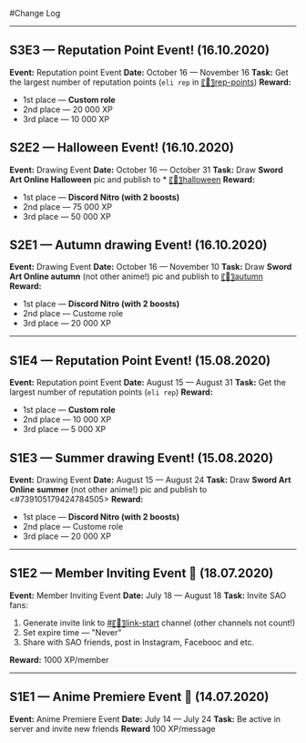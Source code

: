 #Change Log

---

## S3E3 — Reputation Point Event! (16.10.2020)

**Event:** Reputation point Event
**Date:** October 16 — November 16
**Task:** Get the largest number of reputation points (`eli rep` in [〖📮〗rep-points](`<#766635332421681194>`))
**Reward:**

- 1st place — **Custom role**
- 2nd place — 20 000 XP
- 3rd place — 10 000 XP

## S2E2 — Halloween Event! (16.10.2020)

**Event:** Drawing Event
**Date:** October 16 — October 31
**Task:** Draw **Sword Art Online Halloween** pic and publish to \* [〖🎃〗halloween](`<#764917567063851008>`)
**Reward:**

- 1st place — **Discord Nitro (with 2 boosts)**
- 2nd place — 75 000 XP
- 3rd place — 50 000 XP

## S2E1 — Autumn drawing Event! (16.10.2020)

**Event:** Drawing Event
**Date:** October 16 — November 10
**Task:** Draw **Sword Art Online autumn** (not other anime!) pic and publish to [〖🍂〗autumn](`<#764913532294266911>`)
**Reward:**

- 1st place — **Discord Nitro (with 2 boosts)**
- 2nd place — Custome role
- 3rd place — 20 000 XP

---

## S1E4 — Reputation Point Event! (15.08.2020)

**Event:** Reputation point Event
**Date:** August 15 — August 31
**Task:** Get the largest number of reputation points (`eli rep`)
**Reward:**

- 1st place — **Custom role**
- 2nd place — 10 000 XP
- 3rd place — 5 000 XP

## S1E3 — Summer drawing Event! (15.08.2020)

**Event:** Drawing Event
**Date:** August 15 — August 24
**Task:** Draw **Sword Art Online summer** (not other anime!) pic and publish to <#739105179424784505>
**Reward:**

- 1st place — **Discord Nitro (with 2 boosts)**
- 2nd place — Custome role
- 3rd place — 20 000 XP

---

## S1E2 — Member Inviting Event :gift: (18.07.2020)

**Event:** Member Inviting Event
**Date:** July 18 — August 18
**Task:** Invite SAO fans:

1. Generate invite link to [#〖🧭〗link-start](#734016255694077972) channel (other channels not count!)
2. Set expire time — "Never"
3. Share with SAO friends, post in Instagram, Facebooc and etc.

**Reward:** 1000 XP/member

---

## S1E1 — Anime Premiere Event :gift: (14.07.2020)

**Event:** Anime Premiere Event
**Date:** July 14 — July 24
**Task:** Be active in server and invite new friends
**Reward** 100 XP/message
